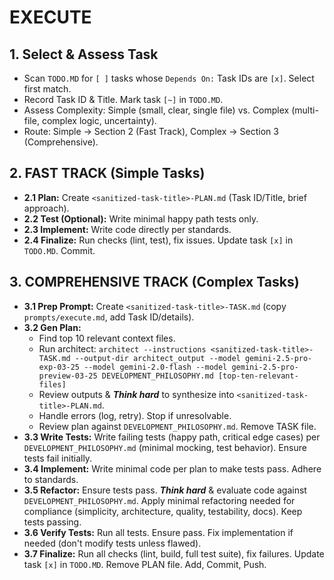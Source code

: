 # EXECUTE

## 1. Select & Assess Task
- Scan `TODO.MD` for `[ ]` tasks whose `Depends On:` Task IDs are `[x]`. Select first match.
- Record Task ID & Title. Mark task `[~]` in `TODO.MD`.
- Assess Complexity: Simple (small, clear, single file) vs. Complex (multi-file, complex logic, uncertainty).
- Route: Simple -> Section 2 (Fast Track), Complex -> Section 3 (Comprehensive).

## 2. FAST TRACK (Simple Tasks)
- **2.1 Plan:** Create `<sanitized-task-title>-PLAN.md` (Task ID/Title, brief approach).
- **2.2 Test (Optional):** Write minimal happy path tests only.
- **2.3 Implement:** Write code directly per standards.
- **2.4 Finalize:** Run checks (lint, test), fix issues. Update task `[x]` in `TODO.MD`. Commit.

## 3. COMPREHENSIVE TRACK (Complex Tasks)
- **3.1 Prep Prompt:** Create `<sanitized-task-title>-TASK.md` (copy `prompts/execute.md`, add Task ID/details).
- **3.2 Gen Plan:**
    - Find top 10 relevant context files.
    - Run architect: `architect --instructions <sanitized-task-title>-TASK.md --output-dir architect_output --model gemini-2.5-pro-exp-03-25 --model gemini-2.0-flash --model gemini-2.5-pro-preview-03-25 DEVELOPMENT_PHILOSOPHY.md [top-ten-relevant-files]`
    - Review outputs & ***Think hard*** to synthesize into `<sanitized-task-title>-PLAN.md`.
    - Handle errors (log, retry). Stop if unresolvable.
    - Review plan against `DEVELOPMENT_PHILOSOPHY.md`. Remove TASK file.
- **3.3 Write Tests:** Write failing tests (happy path, critical edge cases) per `DEVELOPMENT_PHILOSOPHY.md` (minimal mocking, test behavior). Ensure tests fail initially.
- **3.4 Implement:** Write minimal code per plan to make tests pass. Adhere to standards.
- **3.5 Refactor:** Ensure tests pass. ***Think hard*** & evaluate code against `DEVELOPMENT_PHILOSOPHY.md`. Apply minimal refactoring needed for compliance (simplicity, architecture, quality, testability, docs). Keep tests passing.
- **3.6 Verify Tests:** Run all tests. Ensure pass. Fix implementation if needed (don't modify tests unless flawed).
- **3.7 Finalize:** Run all checks (lint, build, full test suite), fix failures. Update task `[x]` in `TODO.MD`. Remove PLAN file. Add, Commit, Push.

